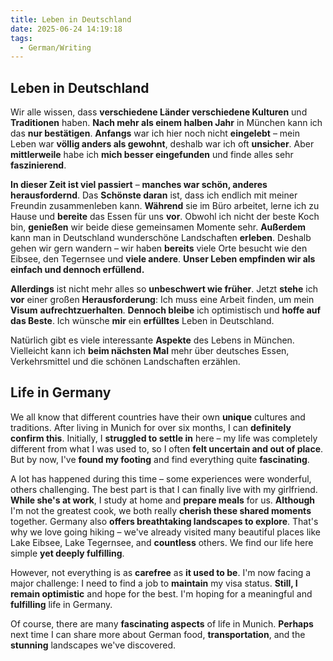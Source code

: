 ```yaml
---
title: Leben in Deutschland
date: 2025-06-24 14:19:18
tags:
  - German/Writing
---
```


## Leben in Deutschland

Wir alle wissen, dass **verschiedene Länder verschiedene Kulturen** und **Traditionen** haben. **Nach mehr als einem halben Jahr** in München kann ich das **nur bestätigen**. **Anfangs** war ich hier noch nicht **eingelebt** – mein Leben war **völlig anders als gewohnt**, deshalb war ich oft **unsicher**. Aber **mittlerweile** habe ich **mich besser eingefunden** und finde alles sehr **faszinierend**.

**In dieser Zeit ist viel passiert** – **manches war schön, anderes herausfordernd**. Das **Schönste daran** ist, dass ich endlich mit meiner Freundin zusammenleben kann. **Während** sie im Büro arbeitet, lerne ich zu Hause und **bereite** das Essen für uns **vor**. Obwohl ich nicht der beste Koch bin, **genießen** wir beide diese gemeinsamen Momente sehr. **Außerdem** kann man in Deutschland wunderschöne Landschaften **erleben**. Deshalb gehen wir gern wandern – wir haben **bereits** viele Orte besucht wie den Eibsee, den Tegernsee und **viele andere**. **Unser Leben empfinden wir als einfach und dennoch erfüllend.**

**Allerdings** ist nicht mehr alles so **unbeschwert wie früher**. Jetzt **stehe** ich **vor** einer großen **Herausforderung**: Ich muss eine Arbeit finden, um mein **Visum** **aufrechtzuerhalten**. **Dennoch bleibe** ich optimistisch und **hoffe auf das Beste**. Ich wünsche **mir** ein **erfülltes** Leben in Deutschland.

Natürlich gibt es viele interessante **Aspekte** des Lebens in München. Vielleicht kann ich **beim nächsten Mal** mehr über deutsches Essen, Verkehrsmittel und die schönen Landschaften erzählen.

## Life in Germany

We all know that different countries have their own **unique** cultures and traditions. After living in Munich for over six months, I can **definitely confirm this**. Initially, I **struggled to settle in** here – my life was completely different from what I was used to, so I often **felt uncertain and out of place**. But by now, I've **found my footing** and find everything quite **fascinating**.

A lot has happened during this time – some experiences were wonderful, others challenging. The best part is that I can finally live with my girlfriend. **While she's at work**, I study at home and **prepare meals** for us. **Although** I'm not the greatest cook, we both really **cherish these shared moments** together. Germany also **offers breathtaking landscapes to explore**. That's why we love going hiking – we've already visited many beautiful places like Lake Eibsee, Lake Tegernsee, and **countless** others. We find our life here simple **yet deeply fulfilling**.

However, not everything is as **carefree** as **it used to be**. I'm now facing a major challenge: I need to find a job to **maintain** my visa status. **Still, I remain optimistic** and hope for the best. I'm hoping for a meaningful and **fulfilling** life in Germany.

Of course, there are many **fascinating aspects** of life in Munich. **Perhaps** next time I can share more about German food, **transportation**, and the **stunning** landscapes we've discovered.

